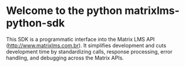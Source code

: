 Welcome to the python matrixlms-python-sdk 
=============================

This SDK is a programmatic interface into the Matrix LMS API (http://www.matrixlms.com.br). It simplifies development and cuts development time by standardizing calls, response processing, error handling, and debugging across the Matrix APIs. 



